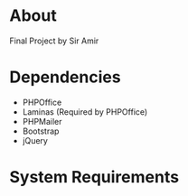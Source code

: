 # About
Final Project by Sir Amir

# Dependencies
* PHPOffice
* Laminas (Required by PHPOffice)
* PHPMailer
* Bootstrap
* jQuery

# System Requirements
